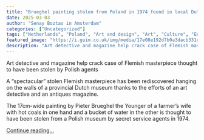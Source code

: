 ```yaml
---
title: "Brueghel painting stolen from Poland in 1974 found in local Dutch museum"
date: 2025-03-03
author: "Senay Boztas in Amsterdam"
categories: ["Uncategorized"]
tags: ["Netherlands", "Poland", "Art and design", "Art", "Culture", "Europe"]
featured_image: "https://i.guim.co.uk/img/media/17e08e192d7b0a3dacb331d4fc445e0c67cde39e/0_181_2500_1500/master/2500.jpg?width=140&quality=85&auto=format&fit=max&s=27f4b0938595651382af0ba90fc718c5"
description: "Art detective and magazine help crack case of Flemish masterpiece thought to have been stolen by Polish agentsA “spectacular” stolen Flemish masterpiece has bee..."
---
```


Art detective and magazine help crack case of Flemish masterpiece thought to have been stolen by Polish agents

A “spectacular” stolen Flemish masterpiece has been rediscovered hanging on the walls of a provincial Dutch museum thanks to the efforts of an art detective and an antiques magazine.

The 17cm-wide painting by Pieter Brueghel the Younger of a farmer’s wife with hot coals in one hand and a bucket of water in the other is thought to have been stolen from a Polish museum by secret service agents in 1974.

[Continue reading...](https://www.theguardian.com/world/2025/mar/03/brueghel-painting-stolen-from-poland-1974-found-in-dutch-museum)
